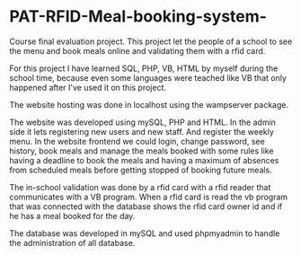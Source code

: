 # PAT-RFID-Meal-booking-system-
Course final evaluation project. 
This project let the people of a school to see the menu and book meals online and validating them with a rfid card.

For this project I have learned SQL, PHP, VB, HTML by myself during the school time, because even some languages were teached like VB that only happened after I've used it on this project.

The website hosting was done in localhost using the wampserver package.

The website was developed using mySQL, PHP and HTML.
In the admin side it lets registering new users and new staff. And register the weekly menu.
In the website frontend we could login, change password, see history, book meals and manage the meals booked with some rules like having a deadline to book the meals and having a maximum of absences from scheduled meals before getting stopped of booking future meals.

The in-school validation was done by a rfid card with a rfid reader that communicates with a VB program.
When a rfid card is read the vb program that was connected with the database shows the rfid card owner id and if he has a meal booked for the day.

The database was developed in mySQL and used phpmyadmin to handle the administration of all database.
